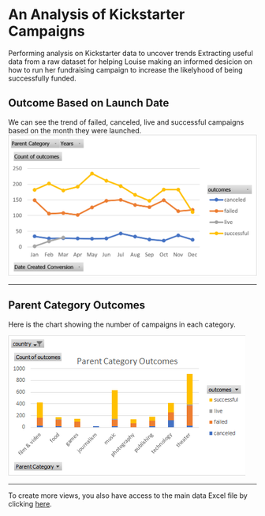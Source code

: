 # An Analysis of Kickstarter Campaigns
Performing analysis on Kickstarter data to uncover trends 
Extracting useful data from a raw dataset for helping Louise making an informed desicion on how to run her fundraising campaign to increase the likelyhood of being successfully funded.

## Outcome Based on Launch Date
We can see the trend of failed, canceled, live and successful campaigns based on the month they were launched.
![Outcomes_Based_on_Launch_Date](/Outcomes_Based_on_Launch_Date.png "Outcome based on launch date")

---

## Parent Category Outcomes
Here is the chart showing the number of campaigns in each category.

![Parent_Category_Outcomes](/Parent_Category_Outcomes.png "Parent category outcome")

---

To create more views, you also have access to the main data Excel file by clicking [here](/data-1-1-3-StarterBook.xlxs "download the EXCEL file").
